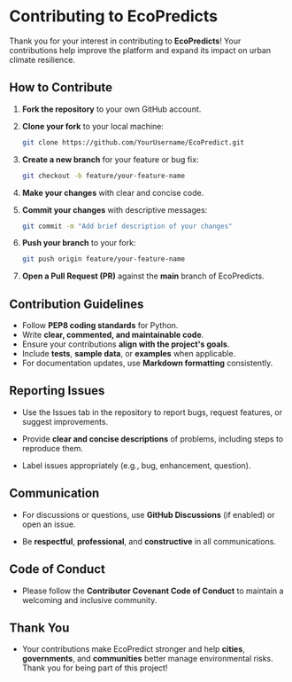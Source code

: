 # Contributing to EcoPredicts

Thank you for your interest in contributing to **EcoPredicts**! Your contributions help improve the platform and expand its impact on urban climate resilience.

## How to Contribute

1. **Fork the repository** to your own GitHub account.  
2. **Clone your fork** to your local machine:

   ```bash
   git clone https://github.com/YourUsername/EcoPredict.git
   
3. **Create a new branch** for your feature or bug fix:

   ```bash
   git checkout -b feature/your-feature-name
4. **Make your changes** with clear and concise code.

5. **Commit your changes** with descriptive messages:

   ```bash
   git commit -m "Add brief description of your changes"

6. **Push your branch** to your fork:
   ```bash
   git push origin feature/your-feature-name


7. **Open a Pull Request (PR)** against the **main** branch of EcoPredicts.

## Contribution Guidelines

 - Follow **PEP8 coding standards** for Python.
 - Write **clear, commented, and maintainable code**.
 - Ensure your contributions **align with the project's goals**.
 - Include **tests**, **sample data**, or **examples** when applicable.
 - For documentation updates, use **Markdown formatting** consistently.

## Reporting Issues

 - Use the Issues tab in the repository to report bugs, request features, or suggest improvements.
 
 - Provide **clear and concise descriptions** of problems, including steps to reproduce them.
 
 - Label issues appropriately (e.g., bug, enhancement, question).

## Communication

 - For discussions or questions, use **GitHub Discussions** (if enabled) or open an issue.

 - Be **respectful**, **professional**, and **constructive** in all communications.

## Code of Conduct

 - Please follow the **Contributor Covenant Code of Conduct** to maintain a welcoming and inclusive community.

## Thank You

   - Your contributions make EcoPredict stronger and help **cities**, **governments**, and **communities** better manage environmental risks. Thank you for being part of this project!
